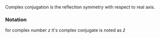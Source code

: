 Complex conjugation is the reflection symmetry with respect to real axis.

### Notation
for complex number $z$ it's complex conjugate is noted as $\bar{z}$ 